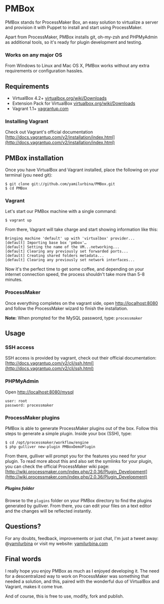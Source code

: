 # PMBox
PMBox stands for ProcessMaker Box, an easy solution to virtualize a server and provision it with Puppet to install and start using ProcessMaker.

Apart from ProcessMaker, PMBox installs git, oh-my-zsh and PHPMyAdmin as additional tools, so it's ready for plugin development and testing.

### Works on any major OS
From Windows to Linux and Mac OS X, PMBox works without any extra requirements or configuration hassles.

## Requirements

- VirtualBox 4.2+ [virtualbox.org/wiki/Downloads](https://www.virtualbox.org/wiki/Downloads)
- Extension Pack for VirtualBox [virtualbox.org/wiki/Downloads](https://www.virtualbox.org/wiki/Downloads)
- Vagrant 1.1+ [vagrantup.com](http://vagrantup.com)

### Installing Vagrant
Check out Vagrant's official documentation [http://docs.vagrantup.com/v2/installation/index.html](http://docs.vagrantup.com/v2/installation/index.html)


## PMBox installation
Once you have VirtualBox and Vagrant installed, place the following on your terminal (you need git):

    $ git clone git://github.com/yamilurbina/PMBox.git
    $ cd PMBox

### Vagrant
Let's start our PMBox machine with a single command:

    $ vagrant up

From there, Vagrant will take charge and start showing information like this:

    Bringing machine 'default' up with 'virtualbox' provider...
    [default] Importing base box 'pmbox'…
    [default] Setting the name of the VM...networking...
    [default] Clearing any previously set forwarded ports...
    [default] Creating shared folders metadata...
    [default] Clearing any previously set network interfaces...
    
Now it's the perfect time to get some coffee, and depending on your internet connection speed, the process shouldn't take more than 5-8 minutes.

### ProcessMaker

Once everything completes on the vagrant side, open [http://localhost:8080](http://localhost:8080) and follow the ProcessMaker wizard to finish the installation.

**Note:** When prompted for the MySQL password, type: `processmaker`

## Usage

### SSH access
SSH access is provided by vagrant, check out their official documentation:
[http://docs.vagrantup.com/v2/cli/ssh.html](http://docs.vagrantup.com/v2/cli/ssh.html)

### PHPMyAdmin

Open [http://localhost:8080/mysql](http://localhost:8080/mysql)

    user: root
    password: processmaker

### ProcessMaker plugins

PMBox is able to generate ProcessMaker plugins out of the box. Follow this steps to generate a simple plugin. Inside your box (SSH), type:
 
    $ cd /opt/processmaker/workflow/engine
    $ php gulliver new-plugin PMBoxDemoPlugin

From there, gulliver will prompt you for the features you need for your plugin. To read more about this and also set the symlinks for your plugin, you can check the official ProcessMaker wiki page: [http://wiki.processmaker.com/index.php/2.0.36/Plugin_Development](http://wiki.processmaker.com/index.php/2.0.36/Plugin_Development)

##### Plugins folder
Browse to the `plugins` folder on your PMBox directory to find the plugins generated by gulliver. From there, you can edit your files on a text editor and the changes will be reflected instantly.

## Questions?
For any doubts, feedback, improvements or just chat, I'm just a tweet away: @[yamilurbina](http://twitter.com/yamilurbina) or visit my website: [yamilurbina.com](http://yamilurbina.com)

## Final words
I really hope you enjoy PMBox as much as I enjoyed developing it. The need for a descentralized way to work on ProcessMaker was something that needed a solution, and this, paired with the wonderful duo of VirtualBox and Vagrant, makes it come true.

And of course, this is free to use, modify, fork and publish.

 
